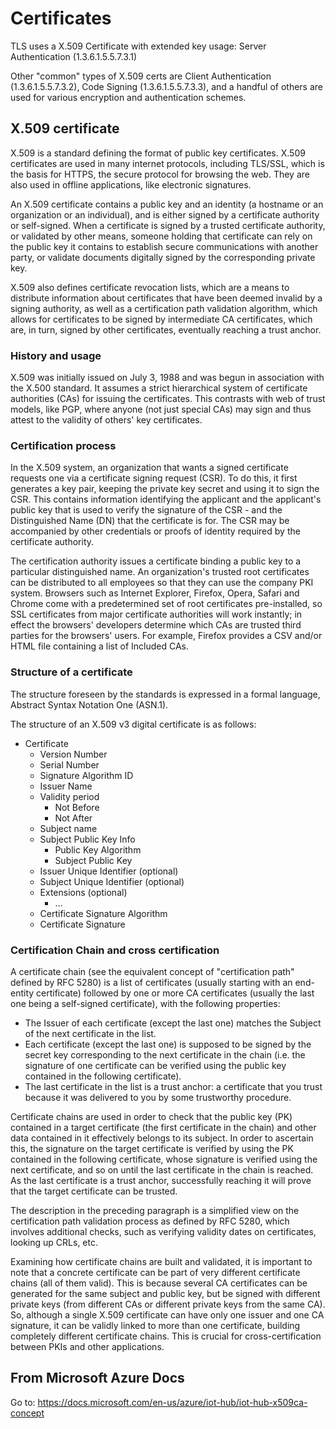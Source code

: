 # Certificates

TLS uses a X.509 Certificate with extended key usage:
Server Authentication (1.3.6.1.5.5.7.3.1)

Other "common" types of X.509 certs are Client Authentication (1.3.6.1.5.5.7.3.2), Code Signing (1.3.6.1.5.5.7.3.3), and a handful of others are used for various encryption and authentication schemes.

## X.509 certificate

X.509 is a standard defining the format of public key certificates. X.509 certificates are used in many internet protocols, including TLS/SSL, which is the basis for HTTPS, the secure protocol for browsing the web. They are also used in offline applications, like electronic signatures.

An X.509 certificate contains a public key and an identity (a hostname or an organization or an individual), and is either signed by a certificate authority or self-signed. When a certificate is signed by a trusted certificate authority, or validated by other means, someone holding that certificate can rely on the public key it contains to establish secure communications with another party, or validate documents digitally signed by the corresponding private key.

X.509 also defines certificate revocation lists, which are a means to distribute information about certificates that have been deemed invalid by a signing authority, as well as a certification path validation algorithm, which allows for certificates to be signed by intermediate CA certificates, which are, in turn, signed by other certificates, eventually reaching a trust anchor.

### History and usage

X.509 was initially issued on July 3, 1988 and was begun in association with the X.500 standard. It assumes a strict hierarchical system of certificate authorities (CAs) for issuing the certificates. This contrasts with web of trust models, like PGP, where anyone (not just special CAs) may sign and thus attest to the validity of others' key certificates.

### Certification process

In the X.509 system, an organization that wants a signed certificate requests one via a certificate signing request (CSR). To do this, it first generates a key pair, keeping the private key secret and using it to sign the CSR. This contains information identifying the applicant and the applicant's public key that is used to verify the signature of the CSR - and the Distinguished Name (DN) that the certificate is for. The CSR may be accompanied by other credentials or proofs of identity required by the certificate authority.

The certification authority issues a certificate binding a public key to a particular distinguished name. An organization's trusted root certificates can be distributed to all employees so that they can use the company PKI system. Browsers such as Internet Explorer, Firefox, Opera, Safari and Chrome come with a predetermined set of root certificates pre-installed, so SSL certificates from major certificate authorities will work instantly; in effect the browsers' developers determine which CAs are trusted third parties for the browsers' users. For example, Firefox provides a CSV and/or HTML file containing a list of Included CAs.

### Structure of a certificate

The structure foreseen by the standards is expressed in a formal language, Abstract Syntax Notation One (ASN.1).

The structure of an X.509 v3 digital certificate is as follows:

- Certificate
  - Version Number
  - Serial Number
  - Signature Algorithm ID
  - Issuer Name
  - Validity period
    - Not Before
    - Not After
  - Subject name
  - Subject Public Key Info
    - Public Key Algorithm
    - Subject Public Key
  - Issuer Unique Identifier (optional)
  - Subject Unique Identifier (optional)
  - Extensions (optional)
    - ...
  - Certificate Signature Algorithm
  - Certificate Signature

### Certification Chain and cross certification

A certificate chain (see the equivalent concept of "certification path" defined by RFC 5280) is a list of certificates (usually starting with an end-entity certificate) followed by one or more CA certificates (usually the last one being a self-signed certificate), with the following properties:

- The Issuer of each certificate (except the last one) matches the Subject of the next certificate in the list.
- Each certificate (except the last one) is supposed to be signed by the secret key corresponding to the next certificate in the chain (i.e. the signature of one certificate can be verified using the public key contained in the following certificate).
- The last certificate in the list is a trust anchor: a certificate that you trust because it was delivered to you by some trustworthy procedure.

Certificate chains are used in order to check that the public key (PK) contained in a target certificate (the first certificate in the chain) and other data contained in it effectively belongs to its subject. In order to ascertain this, the signature on the target certificate is verified by using the PK contained in the following certificate, whose signature is verified using the next certificate, and so on until the last certificate in the chain is reached. As the last certificate is a trust anchor, successfully reaching it will prove that the target certificate can be trusted.

The description in the preceding paragraph is a simplified view on the certification path validation process as defined by RFC 5280, which involves additional checks, such as verifying validity dates on certificates, looking up CRLs, etc.

Examining how certificate chains are built and validated, it is important to note that a concrete certificate can be part of very different certificate chains (all of them valid). This is because several CA certificates can be generated for the same subject and public key, but be signed with different private keys (from different CAs or different private keys from the same CA). So, although a single X.509 certificate can have only one issuer and one CA signature, it can be validly linked to more than one certificate, building completely different certificate chains. This is crucial for cross-certification between PKIs and other applications.

## From Microsoft Azure Docs

Go to: https://docs.microsoft.com/en-us/azure/iot-hub/iot-hub-x509ca-concept
